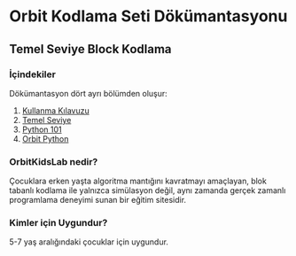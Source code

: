# Orbit Kodlama Seti Dökümantasyonu
## Temel Seviye Block Kodlama
### İçindekiler
Dökümantasyon dört ayrı bölümden oluşur:

1. [Kullanma Kılavuzu](kullanma_kilavuzu.md)
2. [Temel Seviye](temel_seviye.md)
3. [Python 101](python-egitimi-konu-anlatim)
4. [Orbit Python](python-docs/python_index.md)




### OrbitKidsLab nedir?
Çocuklara erken yaşta algoritma mantığını kavratmayı amaçlayan, blok tabanlı kodlama ile yalnızca simülasyon değil, aynı zamanda gerçek zamanlı programlama deneyimi sunan bir eğitim sitesidir.

### Kimler için Uygundur?
5-7 yaş aralığındaki çocuklar için uygundur.

<!-- 
[Öğretmen](https://www.orbitkidslab.com/teachers/login){ target="_blank" } olarak kayıt yapmak için tıklayın.

[Öğrenci](https://www.orbitkidslab.com/students/join){ target="_blank" } olarak giriş yapmak için tıklayın. -->







